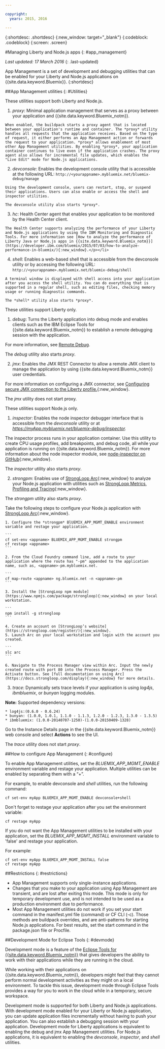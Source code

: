 ```yaml
---

copyright:
  years: 2015, 2016

---
```



{:shortdesc: .shortdesc}
{:new_window: target="_blank"}
{:codeblock: .codeblock}
{:screen: .screen}

#Managing Liberty and Node.js apps
{: #app_management}

*Last updated: 17 March 2016*
{: .last-updated}

App Management is a set of development and debugging utilities that can be enabled for your Liberty and Node.js applications on {{site.data.keyword.Bluemix}}.
{:shortdesc}

##App Management utilities
{: #Utilities}

These utilities support both Liberty and Node.js.

  1. *proxy*: Minimal application management that serves as a proxy between your application and {{site.data.keyword.Bluemix_notm}}.

    When enabled, the buildpack starts a proxy agent that is located between your application's runtime and container. The *proxy* utility handles all requests that the application receives. Based on the type of request, it either performs an App Management action or forwards the request to your application. *proxy* allows enablement of most other App Management utilities. By enabling *proxy*, your application container continues to live even if the application crashes. The proxy agent also allows for incremental file updates, which enables the "Live Edit" mode for Node.js applications.
	
  2. *devconsole*: Enables the development console utility that is accessible at the following URL:
    ```
    http://<yourappname>.mybluemix.net/bluemix-debug/manage
    ```
	
    Using the development console, users can restart, stop, or suspend their applications. Users can also enable or access the shell and inspector utilities.

    The devconsole utility also starts *proxy*.
	
  3. *hc*: Health Center agent that enables your application to be monitored by the Health Center client.

    The Health Center supports analyzing the performance of your Liberty and Node.js applications by using the IBM Monitoring and Diagnostic Tools. For more information see [How to analyze the performance of Liberty Java or Node.js apps in {{site.data.keyword.Bluemix_notm}}](https://developer.ibm.com/bluemix/2015/07/03/how-to-analyze-performance-in-bluemix/){:new_window}.</p></li>
	
  4. *shell*: Enables a web-based shell that is accessible from the devconsole utility or by accessing the following URL:
    ```
    http://<yourappname>.mybluemix.net/bluemix-debug/shell
    ```
	
    A terminal window is displayed with shell access into your application after you access the shell utility. You can do everything that is supported in a regular shell, such as editing files, checking memory usage or running diagnostic commands.
	
    The *shell* utility also starts *proxy*.

These utilities support Liberty only.

  1. *debug*: Turns the Liberty application into debug mode and enables clients such as the IBM Eclipse Tools for {{site.data.keyword.Bluemix_notm}} to establish a remote debugging session with the application.
  
   For more information, see [Remote Debug](../manageapps/eclipsetools/eclipsetools.html#remotedebug).
   
   The *debug* utility also starts *proxy*.
   
  2. *jmx*: Enables the JMX REST Connector to allow a remote JMX client to manage the application by using {{site.data.keyword.Bluemix_notm}} user credentials.
  
  For more information on configuring a JMX connector, see [Configuring secure JMX connection to the Liberty profile.](https://www-01.ibm.com/support/knowledgecenter/was_beta_liberty/com.ibm.websphere.wlp.nd.multiplatform.doc/ae/twlp_admin_restconnector.html){:new_window}.
  
  The *jmx* utility does not start proxy.

These utilities support Node.js only.

  1. *inspector*: Enables the node inspector debugger interface that is accessible from the *devconsole* utility or at *https://myApp.mybluemix.net/bluemix-debug/inspector.*
  
  The inspector process runs in your application container. Use this utility to create CPU usage profiles, add breakpoints, and debug code, all while your application is running on {{site.data.keyword.Bluemix_notm}}. For more information about the node inspector module, see [node-inspector on GitHub](https://github.com/node-inspector/node-inspector){:new_window}.
  
  The *inspector* utility also starts *proxy*.
  
  2. *strongpm*: Enables use of [StrongLoop Arc](https://strongloop.com/node-js/arc){:new_window} to analyze your Node.js application with utilities such as [StrongLoop Metrics, Profiling and Tracing](https://strongloop.com/node-js/devops-tools/){:new_window}.
    
  The *strongpm* utility also starts *proxy*.
  
  Take the following steps to configure your Node.js application with [StrongLoop Arc](https://strongloop.com/node-js/arc){:new_window}.

    1. Configure the *strongpm* BlUEMIX_APP_MGMT_ENABLE environment variable and restage your application.
    
	```
    cf set-env <appname> BLUEMIX_APP_MGMT_ENABLE strongpm
    cf restage <appname>
    ```
	
    2. From the Cloud Foundry command line, add a route to your application where the route has "-pm" appended to the application name, such as, <appname>-pm.mybluemix.net.
    
	```
    cf map-route <appname> ng.bluemix.net -n <appname>-pm
    ```
	
    3. Install the [StrongLoop npm module](https://www.npmjs.com/package/strongloop){:new_window} on your local workstation.
    
	```
    npm install -g strongloop
    ```
	
    4. Create an account on [StrongLoop’s website](https://strongloop.com/register/){:new_window}.
    5. Launch Arc on your local workstation and login with the account you created.
    
	```
    slc arc
    ```
	
    6. Navigate to the Process Manager view within Arc. Input the newly created route with port 80 into the Process Manager. Press the Activate button. See [full documentation on using Arc](https://docs.strongloop.com/display){:new_window} for more details.
	
  3. *trace*: Dynamically sets trace levels if your application is using *log4js*, *ibmbluemix*, or *bunyan* logging modules.
  
  **Note:** Supported dependency versions:

    * log4js:(0.6.0 - 0.6.24)
    * bunyan: (1.0.0, 1.0.1, 1.1.0 - 1.1.3, 1.2.0 - 1.2.3, 1.3.0 - 1.3.5)
    * ibmbluemix: (1.0.0-20140707-1250)-(1.0.0-20150409-1328)
  
  Go to the Instance Details page in the {{site.data.keyword.Bluemix_notm}} web console and select **Actions** to see the UI.

  The *trace* utility does not start *proxy*.

##How to configure App Management
{: #configure}

To enable App Management utilities, set the *BLUEMIX_APP_MGMT_ENABLE* environment variable and restage your application. Multiple utilities can be enabled by separating them with a “+”.

For example, to enable devconsole and *shell* utilities, run the following command:

```
cf set-env myApp BLUEMIX_APP_MGMT_ENABLE devconsole+shell
```

Don't forget to restage your application after you set the environment variable:

```
cf restage myApp
```

If you do not want the App Management utilities to be installed with your application, set the *BLUEMIX_APP_MGMT_INSTALL* environment variable to 'false' and restage your application.

For example:

```
cf set-env myApp BLUEMIX_APP_MGMT_INSTALL false
cf restage myApp
```

##Restrictions
{: #restrictions}

* App Management supports only single-instance applications.
* Changes that you make to your application using App Management are transient, and are lost after exiting this mode. This mode is only for temporary development use, and is not intended to be used as a production environment due to performance.
* Most App Management utilities do not work if you set your start command in the manifest.yml file (command) or CF CLI (-c). Those methods are buildpack overrides, and are anti-patterns for starting Node.js applications. For best results, set the start command in the package.json file or Procfile.

##Development Mode for Eclipse Tools
{: #devmode}

Development mode is a feature of the [Eclipse Tools for {{site.data.keyword.Bluemix_notm}}](../manageapps/eclipsetools/eclipsetools.html#eclipsetools) that gives developers the ability to work with their applications while they are running in the cloud.

While working with their applications on {{site.data.keyword.Bluemix_notm}}, developers might feel that they cannot perform normal development activities as they might on a local environment. To tackle this issue, development mode through Eclipse Tools provides a way for you to work in the cloud while in a temporary, secure workspace.

Development mode is supported for both Liberty and Node.js applications. With development mode enabled for your Liberty or Node.js application, you can update application files incrementally without having to push your application. You can also establish a debugging session with your application. Development mode for Liberty applications is equivalent to enabling the debug and jmx App Management utilities. For Node.js applications, it is equivalent to enabling the *devconsole*, *inspector*, and *shell* utilities.
